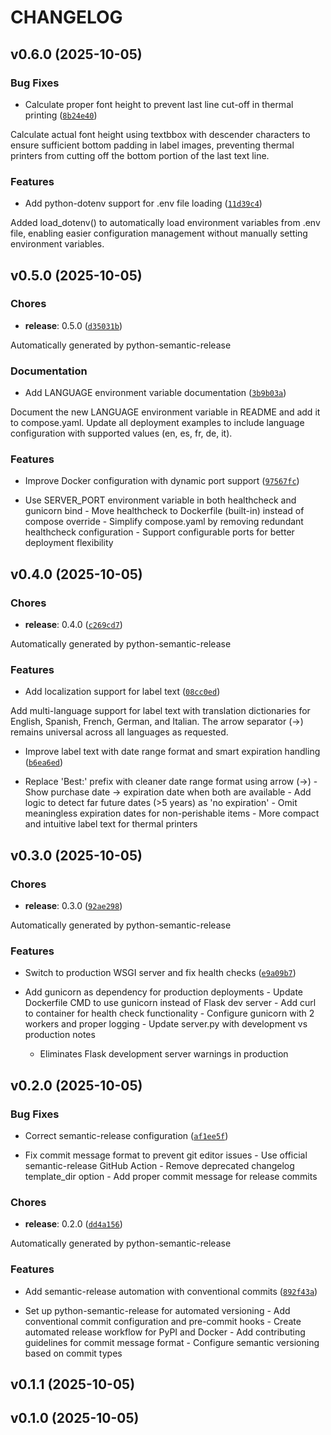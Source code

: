 # CHANGELOG


## v0.6.0 (2025-10-05)

### Bug Fixes

- Calculate proper font height to prevent last line cut-off in thermal printing
  ([`8b24e40`](https://github.com/miguelangel-nubla/grocy-label-printer-escpos/commit/8b24e40974f48b83d827a6066249017527ba3c33))

Calculate actual font height using textbbox with descender characters to ensure sufficient bottom
  padding in label images, preventing thermal printers from cutting off the bottom portion of the
  last text line.

### Features

- Add python-dotenv support for .env file loading
  ([`11d39c4`](https://github.com/miguelangel-nubla/grocy-label-printer-escpos/commit/11d39c46b5e60786bd06fa2380a5e90a03348c8f))

Added load_dotenv() to automatically load environment variables from .env file, enabling easier
  configuration management without manually setting environment variables.


## v0.5.0 (2025-10-05)

### Chores

- **release**: 0.5.0
  ([`d35031b`](https://github.com/miguelangel-nubla/grocy-label-printer-escpos/commit/d35031b2c8c934a210f6e8beb142db6d27edc06b))

Automatically generated by python-semantic-release

### Documentation

- Add LANGUAGE environment variable documentation
  ([`3b9b03a`](https://github.com/miguelangel-nubla/grocy-label-printer-escpos/commit/3b9b03a832eaafa5f0672d4480c2c84a73bb7197))

Document the new LANGUAGE environment variable in README and add it to compose.yaml. Update all
  deployment examples to include language configuration with supported values (en, es, fr, de, it).

### Features

- Improve Docker configuration with dynamic port support
  ([`97567fc`](https://github.com/miguelangel-nubla/grocy-label-printer-escpos/commit/97567fceee2de794098a0b57e9c46ce80a585a98))

- Use SERVER_PORT environment variable in both healthcheck and gunicorn bind - Move healthcheck to
  Dockerfile (built-in) instead of compose override - Simplify compose.yaml by removing redundant
  healthcheck configuration - Support configurable ports for better deployment flexibility


## v0.4.0 (2025-10-05)

### Chores

- **release**: 0.4.0
  ([`c269cd7`](https://github.com/miguelangel-nubla/grocy-label-printer-escpos/commit/c269cd77ab71e129d4fa5dd1cc88cfcfe6cc318c))

Automatically generated by python-semantic-release

### Features

- Add localization support for label text
  ([`08cc0ed`](https://github.com/miguelangel-nubla/grocy-label-printer-escpos/commit/08cc0eda8bdb612b107ab66d73010769fba8d03a))

Add multi-language support for label text with translation dictionaries for English, Spanish,
  French, German, and Italian. The arrow separator (→) remains universal across all languages as
  requested.

- Improve label text with date range format and smart expiration handling
  ([`b6ea6ed`](https://github.com/miguelangel-nubla/grocy-label-printer-escpos/commit/b6ea6ed3ac87e30d451e57e09d47791ab27faaa9))

- Replace 'Best:' prefix with cleaner date range format using arrow (→) - Show purchase date →
  expiration date when both are available - Add logic to detect far future dates (>5 years) as 'no
  expiration' - Omit meaningless expiration dates for non-perishable items - More compact and
  intuitive label text for thermal printers


## v0.3.0 (2025-10-05)

### Chores

- **release**: 0.3.0
  ([`92ae298`](https://github.com/miguelangel-nubla/grocy-label-printer-escpos/commit/92ae2985190797c1b1b459cc6788336fcb578290))

Automatically generated by python-semantic-release

### Features

- Switch to production WSGI server and fix health checks
  ([`e9a09b7`](https://github.com/miguelangel-nubla/grocy-label-printer-escpos/commit/e9a09b76fd565dd34344ffbe324902934730afa2))

- Add gunicorn as dependency for production deployments - Update Dockerfile CMD to use gunicorn
  instead of Flask dev server - Add curl to container for health check functionality - Configure
  gunicorn with 2 workers and proper logging - Update server.py with development vs production notes
  - Eliminates Flask development server warnings in production


## v0.2.0 (2025-10-05)

### Bug Fixes

- Correct semantic-release configuration
  ([`af1ee5f`](https://github.com/miguelangel-nubla/grocy-label-printer-escpos/commit/af1ee5f2015ce999a4d05e8bbc94fbbaecff8e7e))

- Fix commit message format to prevent git editor issues - Use official semantic-release GitHub
  Action - Remove deprecated changelog template_dir option - Add proper commit message for release
  commits

### Chores

- **release**: 0.2.0
  ([`dd4a156`](https://github.com/miguelangel-nubla/grocy-label-printer-escpos/commit/dd4a1565e186c1ae9b211fddc1b133c0eb9f438c))

Automatically generated by python-semantic-release

### Features

- Add semantic-release automation with conventional commits
  ([`892f43a`](https://github.com/miguelangel-nubla/grocy-label-printer-escpos/commit/892f43a4f9e9aaf9b74935867bd85c718dfd8b04))

- Set up python-semantic-release for automated versioning - Add conventional commit configuration
  and pre-commit hooks - Create automated release workflow for PyPI and Docker - Add contributing
  guidelines for commit message format - Configure semantic versioning based on commit types


## v0.1.1 (2025-10-05)


## v0.1.0 (2025-10-05)
